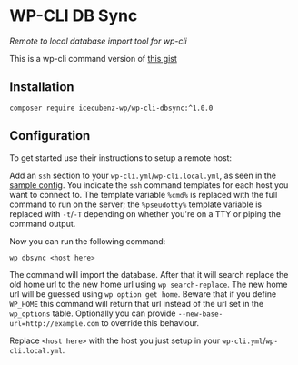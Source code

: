 # WP-CLI DB Sync
*Remote to local database import tool for wp-cli*

This is a wp-cli command version of [this gist](https://gist.github.com/timneutkens/32c9bcd7d8576e663958ed4b1389c1dc)

## Installation
`composer require icecubenz-wp/wp-cli-dbsync:^1.0.0`

## Configuration
To get started use their instructions to setup a remote host:

Add an `ssh` section to your `wp-cli.yml`/`wp-cli.local.yml`, as seen in the [sample config](wp-cli.sample.yml).
You indicate the `ssh` command templates for each host you want to connect to. The template variable `%cmd%` is
replaced with the full command to run on the server; the `%pseudotty%` template variable is replaced
with `-t`/`-T` depending on whether you're on a TTY or piping the command output.

Now you can run the following command:

`wp dbsync <host here>`

The command will import the database. After that it will search replace the old home url to the new home url using `wp search-replace`.
The new home url will be guessed using `wp option get home`.
Beware that if you define `WP_HOME` this command will return that url instead of the url set in the `wp_options` table.
Optionally you can provide `--new-base-url=http://example.com` to override this behaviour.

Replace `<host here>` with the host you just setup in your `wp-cli.yml`/`wp-cli.local.yml`.

